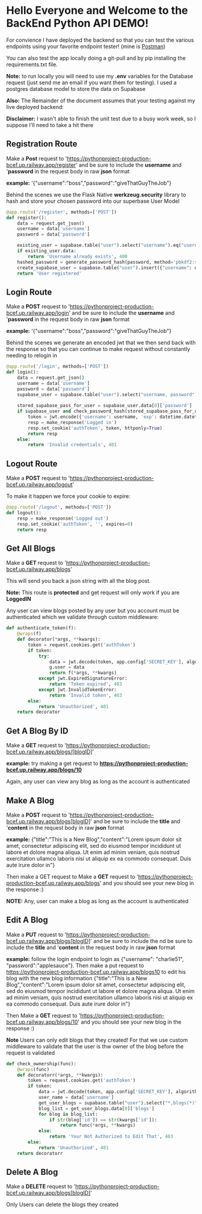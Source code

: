 # Hello Everyone and Welcome to the BackEnd Python API DEMO!


For convience I have deployed the backend so that you can test the various endpoints using your favorite endpoint tester! (mine is [Postman](https://www.postman.com/))






You can also test the app locally doing a git-pull and by pip installing the requirements.txt file. 


**Note:** to run locally you will need to use my **.env** variables for the Database request (just send me an email if you want them for testing). I used a postgres database model to store the data on Supabase

**Also:** The Remainder of the document assumes that your testing against my live deployed backend:

**Disclaimer:** I wasn't able to finish the unit test due to a busy work week, so I suppose I'll need to take a hit there

## Registration Route

Make a **Post** request to  'https://pythonproject-production-bcef.up.railway.app/register' and be sure to include the **username** and '**password** in the request body in raw **json** format 

**example:** '{"username":"boss","password":"giveThatGuyTheJob"}

Behind the scenes we use the Flask Native **werkzeug.security** library to hash and store your chosen password into our superbase User Model

```Python
@app.route('/register', methods=['POST'])
def register():
    data = request.get_json()
    username = data['username']
    password = data['password']

    existing_user = supabase.table("user").select("username").eq("username", username).execute()
    if existing_user.data:
        return 'Username already exists', 400
    hashed_password = generate_password_hash(password, method='pbkdf2:sha256:8000')
    create_supabase_user = supabase.table("user").insert({"username": username, "password": hashed_password}).execute()
    return 'User registered'
```

## Login Route
Make a **POST** request to  'https://pythonproject-production-bcef.up.railway.app/login' and be sure to include the **username** and '**password** in the request body in raw **json** format 

**example:** '{"username":"boss","password":"giveThatGuyTheJob"}

Behind the scenes we generate an encoded jwt that we then send back with the response so that you can continue to make request without constantly needing to relogin in

```python
@app.route('/login', methods=['POST'])
def login():
    data = request.get_json()
    username = data['username']
    password = data['password']
    supabase_user = supabase.table("user").select("username, password").eq("username", username).execute()
    
    stored_supabase_pass_for_user = supabase_user.data[0]['password']
    if supabase_user and check_password_hash(stored_supabase_pass_for_user, password):
        token = jwt.encode({'username': username, 'exp': datetime.datetime.utcnow() + datetime.timedelta(hours=1)}, app.config['SECRET_KEY'])
        resp = make_response('Logged in')
        resp.set_cookie('authToken', token, httponly=True)
        return resp
    else:
        return 'Invalid credentials', 401
```

## Logout Route
Make a **POST** request to  'https://pythonproject-production-bcef.up.railway.app/logout' 

To make it happen we force your cookie to expire:

```python
@app.route('/logout', methods=['POST'])
def logout():
    resp = make_response('Logged out')
    resp.set_cookie('authToken', '', expires=0)
    return resp
```

## Get All Blogs
Make a **GET** request to  'https://pythonproject-production-bcef.up.railway.app/blogs'

This will send you back a json string with all the blog post. 

**Note:** This route is **protected** and get request will only work if you are **LoggedIN**

Any user can view blogs posted by any user but you account must be authenticated which we validate through custom middleware:

```python
def authenticate_token(f):
    @wraps(f)
    def decorator(*args, **kwargs):
        token = request.cookies.get('authToken')
        if token:
            try:
                data = jwt.decode(token, app.config['SECRET_KEY'], algorithms=['HS256'])
                g.user = data
                return f(*args, **kwargs)
            except jwt.ExpiredSignatureError:
                return 'Token expired', 403
            except jwt.InvalidTokenError:
                return 'Invalid token', 403
        else:
            return 'Unauthorized', 401
    return decorator
```

## Get A Blog By ID
Make a **GET** request to  'https://pythonproject-production-bcef.up.railway.app/blogs/[blogID]'

**example:** try making a get request to **https://pythonproject-production-bcef.up.railway.app/blogs/10**

Again, any user can view any blog as long as the account is authenticated

## Make A Blog
Make a **POST** request to  'https://pythonproject-production-bcef.up.railway.app/blogs[blogID]' and be sure to include the **title** and '**content** in the request body in raw **json** format 

**example:** {"title":"This is a New Blog","content":"Lorem ipsum dolor sit amet, consectetur adipiscing elit, sed do eiusmod tempor incididunt ut labore et dolore magna aliqua. Ut enim ad minim veniam, quis nostrud exercitation ullamco laboris nisi ut aliquip ex ea commodo consequat. Duis aute irure dolor in"}

Then make a GET request to Make a **GET** request to  'https://pythonproject-production-bcef.up.railway.app/blogs'  and you should see your new blog in the response :)

**NOTE:** Any, user can make a blog as long as the account is authenticated

## Edit A Blog
Make a **PUT** request to  'https://pythonproject-production-bcef.up.railway.app/blogs[blogID]' and be sure to include the nd be sure to include the **title** and '**content** in the request body in raw **json** format 

**example:** follow the login endpoint to login as {"username": "charlie51", "password":"applesauce"}.  Then make a put request to  https://pythonproject-production-bcef.up.railway.app/blogs10 to edit his blog with the new blog information {"title":"This is a New Blog","content":"Lorem ipsum dolor sit amet, consectetur adipiscing elit, sed do eiusmod tempor incididunt ut labore et dolore magna aliqua. Ut enim ad minim veniam, quis nostrud exercitation ullamco laboris nisi ut aliquip ex ea commodo consequat. Duis aute irure dolor in"}

Then Make a **GET** request to  'https://pythonproject-production-bcef.up.railway.app/blogs/10'  and you should see your new blog in the response :)

**Note** Users can only edit blogs that they created! For that we use custom middleware to validate that the user is thw owner of the blog before the request is validated

```python
def check_ownership(func):
    @wraps(func)
    def decoratorr(*args, **kwargs):
        token = request.cookies.get('authToken')
        if token:
            data = jwt.decode(token, app.config['SECRET_KEY'], algorithms=['HS256'])
            user_name = data['username']
            get_user_blogs = supabase.table("user").select("*,blogs(*)").eq("username", user_name).execute()
            blog_list = get_user_blogs.data[0]['blogs']
            for blog in blog_list:
                if str(blog['id']) == str(kwargs['id']):
                    return func(*args, **kwargs)
            else:
                return 'Your Not Authorized to Edit That', 403
        else:
            return 'Unauthorized', 401
    return decoratorr
```

## Delete A Blog
Make a **DELETE** request to  'https://pythonproject-production-bcef.up.railway.app/blogs[blogID]'

Only Users can delete the blogs they created


